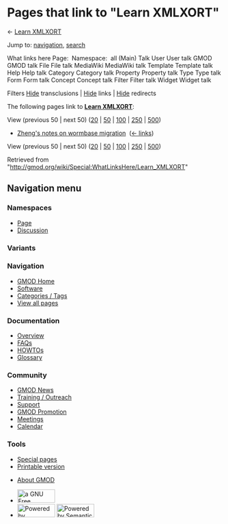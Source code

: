 <div id="mw-page-base" class="noprint">

</div>

<div id="mw-head-base" class="noprint">

</div>

<div id="content" class="mw-body" role="main">

<span id="top"></span>

<div id="mw-js-message" style="display:none;">

</div>



# <span dir="auto">Pages that link to "Learn XMLXORT"</span>

<div id="bodyContent">

<div id="contentSub">

← [Learn XMLXORT](/wiki/Learn_XMLXORT "Learn XMLXORT")

</div>

<div id="jump-to-nav" class="mw-jump">

Jump to: [navigation](#mw-navigation), [search](#p-search)

</div>

<div id="mw-content-text">

What links here Page:  Namespace:  all (Main) Talk User User talk GMOD
GMOD talk File File talk MediaWiki MediaWiki talk Template Template talk
Help Help talk Category Category talk Property Property talk Type Type
talk Form Form talk Concept Concept talk Filter Filter talk Widget
Widget talk

Filters
[Hide](/mediawiki/index.php?title=Special:WhatLinksHere/Learn_XMLXORT&hidetrans=1 "Special:WhatLinksHere/Learn XMLXORT")
transclusions \|
[Hide](/mediawiki/index.php?title=Special:WhatLinksHere/Learn_XMLXORT&hidelinks=1 "Special:WhatLinksHere/Learn XMLXORT")
links \|
[Hide](/mediawiki/index.php?title=Special:WhatLinksHere/Learn_XMLXORT&hideredirs=1 "Special:WhatLinksHere/Learn XMLXORT")
redirects

The following pages link to **[Learn
XMLXORT](/wiki/Learn_XMLXORT "Learn XMLXORT")**:

View (previous 50 \| next 50)
([20](/mediawiki/index.php?title=Special:WhatLinksHere/Learn_XMLXORT&limit=20 "Special:WhatLinksHere/Learn XMLXORT")
\|
[50](/mediawiki/index.php?title=Special:WhatLinksHere/Learn_XMLXORT&limit=50 "Special:WhatLinksHere/Learn XMLXORT")
\|
[100](/mediawiki/index.php?title=Special:WhatLinksHere/Learn_XMLXORT&limit=100 "Special:WhatLinksHere/Learn XMLXORT")
\|
[250](/mediawiki/index.php?title=Special:WhatLinksHere/Learn_XMLXORT&limit=250 "Special:WhatLinksHere/Learn XMLXORT")
\|
[500](/mediawiki/index.php?title=Special:WhatLinksHere/Learn_XMLXORT&limit=500 "Special:WhatLinksHere/Learn XMLXORT"))

- [Zheng's notes on wormbase
  migration](/wiki/Zheng%27s_notes_on_wormbase_migration "Zheng's notes on wormbase migration")
  ‎ <span class="mw-whatlinkshere-tools">([←
  links](/mediawiki/index.php?title=Special:WhatLinksHere&target=Zheng%27s+notes+on+wormbase+migration "Special:WhatLinksHere"))</span>

View (previous 50 \| next 50)
([20](/mediawiki/index.php?title=Special:WhatLinksHere/Learn_XMLXORT&limit=20 "Special:WhatLinksHere/Learn XMLXORT")
\|
[50](/mediawiki/index.php?title=Special:WhatLinksHere/Learn_XMLXORT&limit=50 "Special:WhatLinksHere/Learn XMLXORT")
\|
[100](/mediawiki/index.php?title=Special:WhatLinksHere/Learn_XMLXORT&limit=100 "Special:WhatLinksHere/Learn XMLXORT")
\|
[250](/mediawiki/index.php?title=Special:WhatLinksHere/Learn_XMLXORT&limit=250 "Special:WhatLinksHere/Learn XMLXORT")
\|
[500](/mediawiki/index.php?title=Special:WhatLinksHere/Learn_XMLXORT&limit=500 "Special:WhatLinksHere/Learn XMLXORT"))

</div>

<div class="printfooter">

Retrieved from
"<http://gmod.org/wiki/Special:WhatLinksHere/Learn_XMLXORT>"

</div>

<div id="catlinks" class="catlinks catlinks-allhidden">

</div>

<div class="visualClear">

</div>

</div>

</div>

<div id="mw-navigation">

## Navigation menu

<div id="mw-head">



<div id="left-navigation">

<div id="p-namespaces" class="vectorTabs" role="navigation"
aria-labelledby="p-namespaces-label">

### Namespaces

- <span id="ca-nstab-main"><a href="/wiki/Learn_XMLXORT" accesskey="c"
  title="View the content page [c]">Page</a></span>
- <span id="ca-talk"><a
  href="/mediawiki/index.php?title=Talk:Learn_XMLXORT&amp;action=edit&amp;redlink=1"
  accesskey="t"
  title="Discussion about the content page [t]">Discussion</a></span>

</div>

<div id="p-variants" class="vectorMenu emptyPortlet" role="navigation"
aria-labelledby="p-variants-label">

### 

### Variants[](#)

<div class="menu">

</div>

</div>

</div>

<div id="right-navigation">





</div>



</div>

</div>

</div>

<div id="mw-panel">

<div id="p-logo" role="banner">

<a href="/wiki/Main_Page"
style="background-image: url(http://gmod.org/images/GMOD-cogs.png);"
title="Visit the main page"></a>

</div>

<div id="p-Navigation" class="portal" role="navigation"
aria-labelledby="p-Navigation-label">

### Navigation

<div class="body">

- <span id="n-GMOD-Home">[GMOD Home](/wiki/Main_Page)</span>
- <span id="n-Software">[Software](/wiki/GMOD_Components)</span>
- <span id="n-Categories-.2F-Tags">[Categories /
  Tags](/wiki/Categories)</span>
- <span id="n-View-all-pages">[View all
  pages](/wiki/Special:AllPages)</span>

</div>

</div>

<div id="p-Documentation" class="portal" role="navigation"
aria-labelledby="p-Documentation-label">

### Documentation

<div class="body">

- <span id="n-Overview">[Overview](/wiki/Overview)</span>
- <span id="n-FAQs">[FAQs](/wiki/Category:FAQ)</span>
- <span id="n-HOWTOs">[HOWTOs](/wiki/Category:HOWTO)</span>
- <span id="n-Glossary">[Glossary](/wiki/Glossary)</span>

</div>

</div>

<div id="p-Community" class="portal" role="navigation"
aria-labelledby="p-Community-label">

### Community

<div class="body">

- <span id="n-GMOD-News">[GMOD News](/wiki/GMOD_News)</span>
- <span id="n-Training-.2F-Outreach">[Training /
  Outreach](/wiki/Training_and_Outreach)</span>
- <span id="n-Support">[Support](/wiki/Support)</span>
- <span id="n-GMOD-Promotion">[GMOD
  Promotion](/wiki/GMOD_Promotion)</span>
- <span id="n-Meetings">[Meetings](/wiki/Meetings)</span>
- <span id="n-Calendar">[Calendar](/wiki/Calendar)</span>

</div>

</div>

<div id="p-tb" class="portal" role="navigation"
aria-labelledby="p-tb-label">

### Tools

<div class="body">

- <span id="t-specialpages"><a href="/wiki/Special:SpecialPages" accesskey="q"
  title="A list of all special pages [q]">Special pages</a></span>
- <span id="t-print"><a
  href="/mediawiki/index.php?title=Special:WhatLinksHere/Learn_XMLXORT&amp;printable=yes"
  rel="alternate" accesskey="p"
  title="Printable version of this page [p]">Printable version</a></span>

</div>

</div>

</div>

</div>

<div id="footer" role="contentinfo">

- <span id="footer-places-about">[About
  GMOD](/wiki/GMOD:About "GMOD:About")</span>

<!-- -->

- <span id="footer-copyrightico">[<img src="http://www.gnu.org/graphics/gfdl-logo-small.png" width="88"
  height="31" alt="a GNU Free Documentation License" />](http://www.gnu.org/licenses/fdl-1.3.html)</span>
- <span id="footer-poweredbyico">[<img src="/mediawiki/skins/common/images/poweredby_mediawiki_88x31.png"
  width="88" height="31" alt="Powered by MediaWiki" />](//www.mediawiki.org/)
  [<img
  src="/mediawiki/extensions/SemanticMediaWiki/includes/../resources/images/smw_button.png"
  width="88" height="31" alt="Powered by Semantic MediaWiki" />](https://www.semantic-mediawiki.org/wiki/Semantic_MediaWiki)</span>

<div style="clear:both">

</div>

</div>

